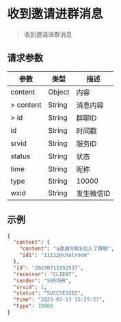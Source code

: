 # 收到邀请进群消息

> 收到邀请进群消息

## 请求参数

| 参数        | 类型     | 描述      | 
|-----------|--------|---------|
| content	  | Object | 内容      |
| > content | String | 消息内容    |
| > id      | String | 	群聊ID   |
| id        | String | 	时间戳    |
| srvid     | String | 	服务ID   |
| status    | String | 	状态     |
| time      | String | 	昵称     |
| type      | String | 	10000  |
| wxid      | String | 	发生微信ID |

## 示例

```json
{
  "content": {
    "content": "a邀请你和b加入了群聊",
    "id1": "11112@chatroom"
  },
  "id": "20230713152537",
  "receiver": "CLIENT",
  "sender": "SERVER",
  "srvid": 1,
  "status": "SUCCSESSED",
  "time": "2023-07-13 15:25:37",
  "type": 10000
}
```
